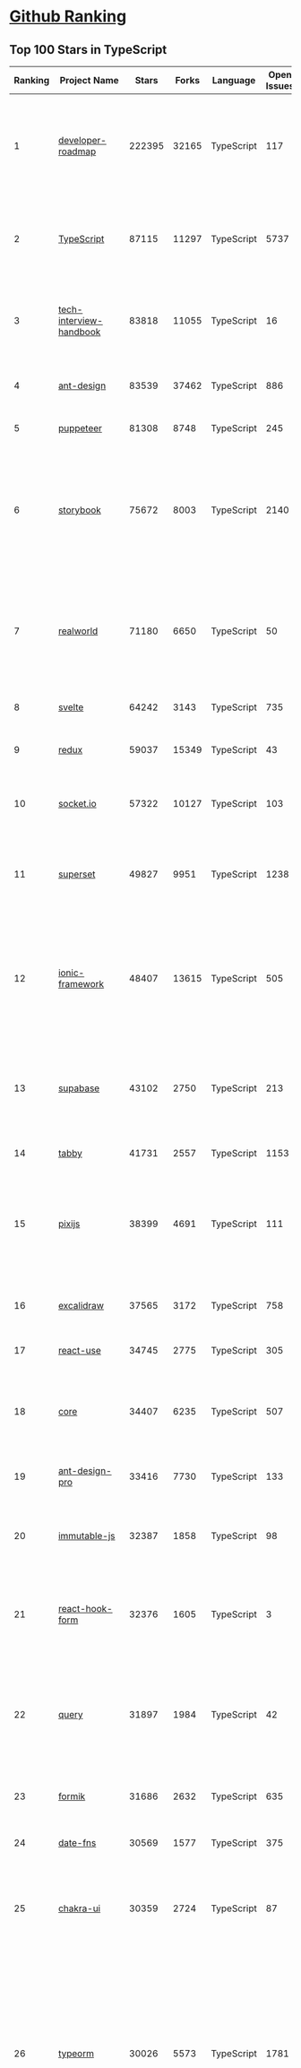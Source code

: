 [Github Ranking](../README.md)
==========

## Top 100 Stars in TypeScript

| Ranking | Project Name | Stars | Forks | Language | Open Issues | Description | Last Commit |
| ------- | ------------ | ----- | ----- | -------- | ----------- | ----------- | ----------- |
| 1 | [developer-roadmap](https://github.com/kamranahmedse/developer-roadmap) | 222395 | 32165 | TypeScript | 117 | Interactive roadmaps, guides and other educational content to help developers grow in their careers. | 2022-12-26T20:30:14Z |
| 2 | [TypeScript](https://github.com/microsoft/TypeScript) | 87115 | 11297 | TypeScript | 5737 | TypeScript is a superset of JavaScript that compiles to clean JavaScript output. | 2022-12-26T20:20:59Z |
| 3 | [tech-interview-handbook](https://github.com/yangshun/tech-interview-handbook) | 83818 | 11055 | TypeScript | 16 | 💯 Curated coding interview preparation materials for busy software engineers | 2022-12-22T19:34:56Z |
| 4 | [ant-design](https://github.com/ant-design/ant-design) | 83539 | 37462 | TypeScript | 886 | An enterprise-class UI design language and React UI library | 2022-12-27T02:29:52Z |
| 5 | [puppeteer](https://github.com/puppeteer/puppeteer) | 81308 | 8748 | TypeScript | 245 | Headless Chrome Node.js API | 2022-12-25T02:26:38Z |
| 6 | [storybook](https://github.com/storybookjs/storybook) | 75672 | 8003 | TypeScript | 2140 | Storybook is a frontend workshop for building UI components and pages in isolation. Made for UI development, testing, and documentation.  | 2022-12-26T16:35:09Z |
| 7 | [realworld](https://github.com/gothinkster/realworld) | 71180 | 6650 | TypeScript | 50 | "The mother of all demo apps" — Exemplary fullstack Medium.com clone powered by React, Angular, Node, Django, and many more 🏅 | 2022-12-27T00:57:41Z |
| 8 | [svelte](https://github.com/sveltejs/svelte) | 64242 | 3143 | TypeScript | 735 | Cybernetically enhanced web apps | 2022-12-23T09:47:50Z |
| 9 | [redux](https://github.com/reduxjs/redux) | 59037 | 15349 | TypeScript | 43 | Predictable state container for JavaScript apps | 2022-12-23T17:00:05Z |
| 10 | [socket.io](https://github.com/socketio/socket.io) | 57322 | 10127 | TypeScript | 103 | Realtime application framework (Node.JS server) | 2022-12-15T15:38:53Z |
| 11 | [superset](https://github.com/apache/superset) | 49827 | 9951 | TypeScript | 1238 | Apache Superset is a Data Visualization and Data Exploration Platform | 2022-12-26T21:44:41Z |
| 12 | [ionic-framework](https://github.com/ionic-team/ionic-framework) | 48407 | 13615 | TypeScript | 505 | A powerful cross-platform UI toolkit for building native-quality iOS, Android, and Progressive Web Apps with HTML, CSS, and JavaScript. | 2022-12-22T18:42:24Z |
| 13 | [supabase](https://github.com/supabase/supabase) | 43102 | 2750 | TypeScript | 213 | The open source Firebase alternative. Follow to stay updated about our public Beta. | 2022-12-26T17:35:25Z |
| 14 | [tabby](https://github.com/Eugeny/tabby) | 41731 | 2557 | TypeScript | 1153 | A terminal for a more modern age | 2022-12-26T20:15:13Z |
| 15 | [pixijs](https://github.com/pixijs/pixijs) | 38399 | 4691 | TypeScript | 111 | The HTML5 Creation Engine: Create beautiful digital content with the fastest, most flexible 2D WebGL renderer. | 2022-12-26T14:43:01Z |
| 16 | [excalidraw](https://github.com/excalidraw/excalidraw) | 37565 | 3172 | TypeScript | 758 | Virtual whiteboard for sketching hand-drawn like diagrams | 2022-12-27T01:31:50Z |
| 17 | [react-use](https://github.com/streamich/react-use) | 34745 | 2775 | TypeScript | 305 | React Hooks — 👍 | 2022-12-26T19:39:33Z |
| 18 | [core](https://github.com/vuejs/core) | 34407 | 6235 | TypeScript | 507 | 🖖 Vue.js is a progressive, incrementally-adoptable JavaScript framework for building UI on the web. | 2022-12-26T12:26:00Z |
| 19 | [ant-design-pro](https://github.com/ant-design/ant-design-pro) | 33416 | 7730 | TypeScript | 133 | 👨🏻‍💻👩🏻‍💻 Use Ant Design like a Pro! | 2022-12-24T02:45:14Z |
| 20 | [immutable-js](https://github.com/immutable-js/immutable-js) | 32387 | 1858 | TypeScript | 98 | Immutable persistent data collections for Javascript which increase efficiency and simplicity. | 2022-12-23T13:55:05Z |
| 21 | [react-hook-form](https://github.com/react-hook-form/react-hook-form) | 32376 | 1605 | TypeScript | 3 | 📋 React Hooks for form state management and validation (Web + React Native) | 2022-12-24T02:12:13Z |
| 22 | [query](https://github.com/TanStack/query) | 31897 | 1984 | TypeScript | 42 | 🤖 Powerful asynchronous state management, server-state utilities and data fetching for TS/JS, React, Solid, Svelte and Vue. | 2022-12-26T21:25:42Z |
| 23 | [formik](https://github.com/jaredpalmer/formik) | 31686 | 2632 | TypeScript | 635 | Build forms in React, without the tears 😭  | 2022-12-20T18:09:24Z |
| 24 | [date-fns](https://github.com/date-fns/date-fns) | 30569 | 1577 | TypeScript | 375 | ⏳ Modern JavaScript date utility library ⌛️ | 2022-12-26T07:40:29Z |
| 25 | [chakra-ui](https://github.com/chakra-ui/chakra-ui) | 30359 | 2724 | TypeScript | 87 | ⚡️ Simple, Modular & Accessible UI Components for your React Applications | 2022-12-26T14:52:19Z |
| 26 | [typeorm](https://github.com/typeorm/typeorm) | 30026 | 5573 | TypeScript | 1781 | ORM for TypeScript and JavaScript (ES7, ES6, ES5). Supports MySQL, PostgreSQL, MariaDB, SQLite, MS SQL Server, Oracle, SAP Hana, WebSQL databases. Works in NodeJS, Browser, Ionic, Cordova and Electron platforms. | 2022-12-27T00:46:41Z |
| 27 | [appwrite](https://github.com/appwrite/appwrite) | 27982 | 2318 | TypeScript | 604 | Secure Backend Server for Web, Mobile & Flutter Developers 🚀 AKA the 100% open-source Firebase alternative. | 2022-12-26T12:22:29Z |
| 28 | [prisma](https://github.com/prisma/prisma) | 27884 | 992 | TypeScript | 2390 | Next-generation ORM for Node.js & TypeScript \| PostgreSQL, MySQL, MariaDB, SQL Server, SQLite, MongoDB and CockroachDB | 2022-12-26T23:36:07Z |
| 29 | [n8n](https://github.com/n8n-io/n8n) | 27192 | 3200 | TypeScript | 158 | Free and source-available fair-code licensed workflow automation tool. Easily automate tasks across different services. | 2022-12-26T21:27:13Z |
| 30 | [postcss](https://github.com/postcss/postcss) | 27031 | 1557 | TypeScript | 17 | Transforming styles with JS plugins | 2022-12-11T17:34:51Z |
| 31 | [angular-cli](https://github.com/angular/angular-cli) | 25861 | 12116 | TypeScript | 202 | CLI tool for Angular | 2022-12-27T02:01:44Z |
| 32 | [cheerio](https://github.com/cheeriojs/cheerio) | 25771 | 1571 | TypeScript | 10 | Fast, flexible, and lean implementation of core jQuery designed specifically for the server. | 2022-12-27T03:04:21Z |
| 33 | [react-select](https://github.com/JedWatson/react-select) | 25594 | 3983 | TypeScript | 206 | The Select Component for React.js | 2022-12-18T01:47:50Z |
| 34 | [swr](https://github.com/vercel/swr) | 25106 | 988 | TypeScript | 61 | React Hooks for Data Fetching | 2022-12-26T18:13:35Z |
| 35 | [zustand](https://github.com/pmndrs/zustand) | 24876 | 749 | TypeScript | 17 | 🐻 Bear necessities for state management in React | 2022-12-27T01:55:13Z |
| 36 | [react-spring](https://github.com/pmndrs/react-spring) | 24666 | 1083 | TypeScript | 70 | ✌️ A spring physics based React animation library | 2022-12-17T09:29:26Z |
| 37 | [etcher](https://github.com/balena-io/etcher) | 24548 | 1785 | TypeScript | 398 | Flash OS images to SD cards & USB drives, safely and easily. | 2022-12-26T11:12:13Z |
| 38 | [slidev](https://github.com/slidevjs/slidev) | 24057 | 936 | TypeScript | 45 | Presentation Slides for Developers | 2022-12-20T12:46:07Z |
| 39 | [floating-ui](https://github.com/floating-ui/floating-ui) | 23822 | 1429 | TypeScript | 13 | A low-level toolkit to create floating elements. Tooltips, popovers, dropdowns, and more | 2022-12-26T11:37:56Z |
| 40 | [appsmith](https://github.com/appsmithorg/appsmith) | 23671 | 2098 | TypeScript | 2621 | Low code project to build admin panels, internal tools, and dashboards. Integrates with 15+ databases and any API. | 2022-12-27T02:32:21Z |
| 41 | [components](https://github.com/angular/components) | 23219 | 6357 | TypeScript | 1682 | Component infrastructure and Material Design components for Angular | 2022-12-26T10:02:13Z |
| 42 | [react-native-elements](https://github.com/react-native-elements/react-native-elements) | 23136 | 4488 | TypeScript | 41 | Cross-Platform React Native UI Toolkit | 2022-12-23T21:01:34Z |
| 43 | [xstate](https://github.com/statelyai/xstate) | 22148 | 1044 | TypeScript | 174 | State machines and statecharts for the modern web. | 2022-12-27T01:20:03Z |
| 44 | [coc.nvim](https://github.com/neoclide/coc.nvim) | 21946 | 902 | TypeScript | 11 | Nodejs extension host for vim & neovim, load extensions like VSCode and host language servers. | 2022-12-26T10:45:52Z |
| 45 | [react-starter-kit](https://github.com/kriasoft/react-starter-kit) | 21658 | 4131 | TypeScript | 2 | The web's most popular Jamstack front-end template (boilerplate) for building web applications with React | 2022-11-19T19:59:09Z |
| 46 | [windows95](https://github.com/felixrieseberg/windows95) | 21643 | 1264 | TypeScript | 124 | 💩🚀 Windows 95 in Electron. Runs on macOS, Linux, and Windows. | 2022-12-06T18:17:08Z |
| 47 | [remix](https://github.com/remix-run/remix) | 21341 | 1688 | TypeScript | 246 | Build Better Websites. Create modern, resilient user experiences with web fundamentals. | 2022-12-26T07:03:59Z |
| 48 | [homebridge](https://github.com/homebridge/homebridge) | 21263 | 1946 | TypeScript | 30 | HomeKit support for the impatient. | 2022-11-29T14:32:06Z |
| 49 | [react-admin](https://github.com/marmelab/react-admin) | 21204 | 4685 | TypeScript | 87 | A frontend Framework for building B2B applications running in the browser on top of REST/GraphQL APIs, using ES6, React and Material Design | 2022-12-27T00:59:01Z |
| 50 | [editor.js](https://github.com/codex-team/editor.js) | 21080 | 1644 | TypeScript | 412 | A block-style editor with clean JSON output | 2022-12-18T15:39:57Z |
| 51 | [notable](https://github.com/notable/notable) | 20656 | 1045 | TypeScript | 657 | The Markdown-based note-taking app that doesn't suck. | 2021-12-05T21:43:20Z |
| 52 | [vant](https://github.com/youzan/vant) | 20639 | 9424 | TypeScript | 28 | Lightweight Mobile UI Components built on Vue | 2022-12-26T01:53:26Z |
| 53 | [electron-react-boilerplate](https://github.com/electron-react-boilerplate/electron-react-boilerplate) | 20638 | 3511 | TypeScript | 75 | A Foundation for Scalable Cross-Platform Apps | 2022-12-22T20:29:46Z |
| 54 | [jsoncrack.com](https://github.com/AykutSarac/jsoncrack.com) | 20482 | 1020 | TypeScript | 41 | 🔮 Seamlessly visualize your JSON data instantly into graphs; paste, import or fetch! | 2022-12-25T18:06:49Z |
| 55 | [lens](https://github.com/lensapp/lens) | 20133 | 1157 | TypeScript | 834 | Lens - The way the world runs Kubernetes | 2022-12-27T01:05:05Z |
| 56 | [backstage](https://github.com/backstage/backstage) | 20003 | 3409 | TypeScript | 355 | Backstage is an open platform for building developer portals | 2022-12-26T20:03:53Z |
| 57 | [refined-github](https://github.com/refined-github/refined-github) | 19909 | 1373 | TypeScript | 155 | :octocat: Browser extension that simplifies the GitHub interface and adds useful features | 2022-12-26T05:06:54Z |
| 58 | [ink](https://github.com/vadimdemedes/ink) | 19622 | 527 | TypeScript | 71 | 🌈 React for interactive command-line apps | 2022-12-01T14:31:30Z |
| 59 | [blueprint](https://github.com/palantir/blueprint) | 19497 | 2083 | TypeScript | 649 | A React-based UI toolkit for the web | 2022-12-23T23:54:11Z |
| 60 | [graphql-js](https://github.com/graphql/graphql-js) | 19267 | 2059 | TypeScript | 140 | A reference implementation of GraphQL for JavaScript | 2022-12-22T18:10:57Z |

